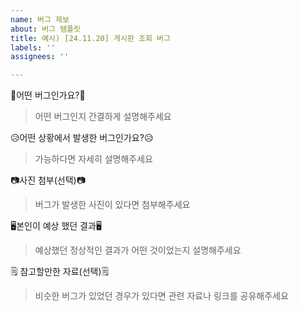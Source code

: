 ```yaml
---
name: 버그 제보
about: 버그 템플릿
title: 예시) [24.11.20] 게시판 조회 버그
labels: ''
assignees: ''

---
```


🐞어떤 버그인가요?🐞

> 어떤 버그인지 간결하게 설명해주세요

😥어떤 상황에서 발생한 버그인가요?😥

> 가능하다면 자세히 설명해주세요

📷사진 첨부(선택)📷

> 버그가 발생한 사진이 있다면 첨부해주세요

🖥️본인이 예상 했던 결과🖥️

> 예상했던 정상적인 결과가 어떤 것이었는지 설명해주세요

🗒️ 참고할만한 자료(선택)🗒️

> 비슷한 버그가 있었던 경우가 있다면 관련 자료나 링크를 공유해주세요
